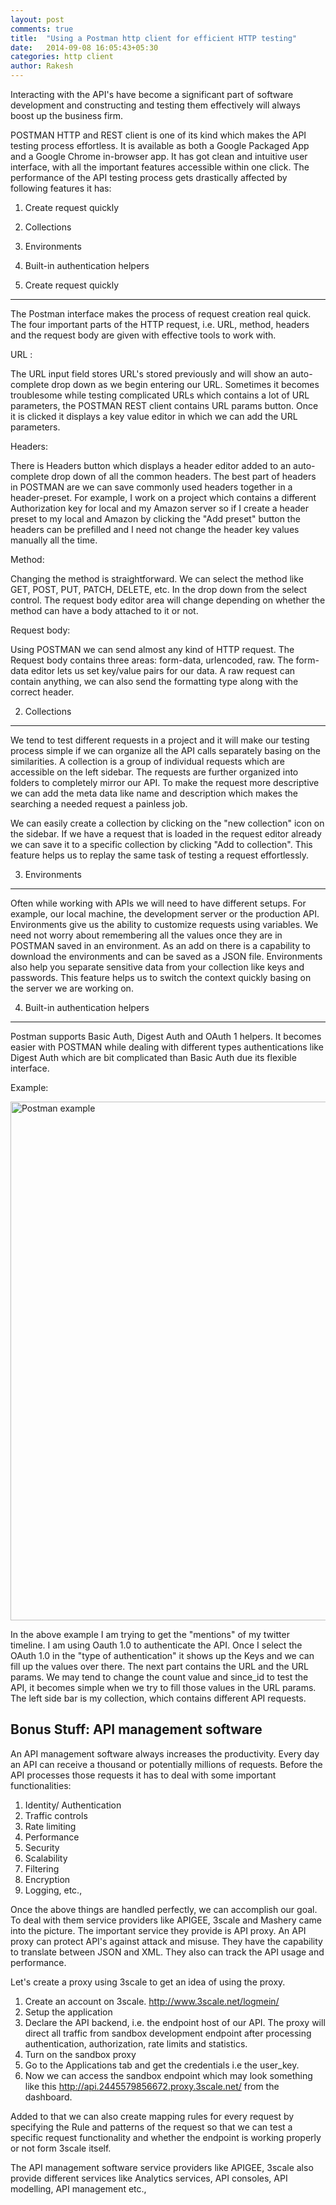 ```yaml
---
layout: post
comments: true
title:  "Using a Postman http client for efficient HTTP testing"
date:   2014-09-08 16:05:43+05:30
categories: http client
author: Rakesh
---
```


Interacting with the API's have become a significant part of software development and constructing and testing them effectively will always boost up the business firm.

POSTMAN HTTP and REST client is one of its kind which makes the API testing process effortless. It is available as both a Google Packaged App and a Google Chrome in-browser app. It has got clean and intuitive user interface, with all the important features accessible within one click. The performance of the API testing process gets drastically affected by following features it has:

1. Create request quickly
2. Collections
3. Environments
4. Built-in authentication helpers

1. Create request quickly
--------------------------

The Postman interface makes the process of request creation real quick. The four important parts of the HTTP request, i.e. URL, method, headers and the request body are given with effective tools to work with.

URL :

The URL input field stores URL's stored previously and will show an auto-complete drop down as we begin entering our URL.
Sometimes it becomes troublesome while testing complicated URLs which contains a lot of URL parameters, the POSTMAN REST client contains URL params button. Once it is clicked it displays a key value editor in which we can add the URL parameters.

Headers:

There is Headers button which displays a header editor added to an auto-complete drop down of all the common headers. The best part of headers in POSTMAN are we can save commonly used headers together in a header-preset. For example, I work on a project which contains a different Authorization key for local and my Amazon server so if I create a header preset to my local and Amazon by clicking the "Add preset" button the headers can be prefilled and I need not change the header key values manually all the time.

Method:

Changing the method is straightforward. We can select the method like GET, POST, PUT, PATCH, DELETE, etc. In the drop down from the select control. The request body editor area will change depending on whether the method can have a body attached to it or not.


Request body:

Using POSTMAN we can send almost any kind of HTTP request. The Request body contains three areas: form-data, urlencoded, raw. The form-data editor lets us set key/value pairs for our data. A raw request can contain anything, we can also send the formatting type along with the correct header.

2. Collections
-----------------------

We tend to test different requests in a project and it will make our testing process simple if we can organize all the API calls separately basing on the similarities. A collection is a group of individual requests which are accessible on the left sidebar. The requests are further organized into folders to completely mirror our API. To make the request more descriptive we can add the meta data like name and description which makes the searching a needed request a painless job.

We can easily create a collection by clicking on the "new collection" icon on the sidebar. If we have a request that is loaded in the request editor already we can save it to a specific collection by clicking "Add to collection". This feature helps us to replay the same task of testing a request effortlessly.

3. Environments
--------------------

Often while working with APIs we will need to have different setups. For example, our local machine, the development server or the production API. Environments give us the ability to customize requests using variables. We need not worry about remembering all the values once they are in POSTMAN saved in an environment. As an add on there is a capability to download the environments and can be saved as a JSON file. Environments also help you separate sensitive data from your collection like keys and passwords. This feature helps us to switch the context quickly basing on the server we are working on.


4. Built-in authentication helpers
-------------------------

Postman supports Basic Auth, Digest Auth and OAuth 1 helpers. It becomes easier with POSTMAN while dealing with different types authentications like Digest Auth which are bit complicated than Basic Auth due its flexible interface.

Example:

<img src="http://i.imgur.com/ru1RLtc.png" alt="Postman example" style="width:830px">

In the above example I am trying to get the "mentions" of my twitter timeline. I am using Oauth 1.0 to authenticate the API. Once I select the OAuth 1.0 in the "type of authentication" it shows up the Keys and we can fill up the values over there. The next part contains the URL and the URL params. We may tend to change the count value and since_id to test the API, it becomes simple when we try to fill those values in the URL params. The left side bar is my collection, which contains different API requests.


Bonus Stuff:  API management software
------------

An API management software always increases the productivity. Every day an API can receive a thousand or potentially millions of requests. Before the API processes those requests it has to deal with some important functionalities:

1. Identity/ Authentication
2. Traffic controls
3. Rate limiting
4. Performance
5. Security
6. Scalability
7. Filtering
8. Encryption
9. Logging, etc.,

Once the above things are handled perfectly, we can accomplish our goal. To deal with them service providers like APIGEE, 3scale and Mashery came into the picture. The important service they provide is API proxy. An API proxy can protect API's against attack and misuse. They have the capability to translate between JSON and XML. They also can track the API usage and performance.

Let's create a proxy using 3scale to get an idea of using the proxy.

1. Create an account on 3scale. http://www.3scale.net/logmein/
2. Setup the application
3. Declare the API backend, i.e. the endpoint host of our API. The proxy will direct all traffic from sandbox development endpoint after processing authentication, authorization, rate limits and statistics.
4. Turn on the sandbox proxy
5. Go to the Applications tab and get the credentials i.e the user_key.
6. Now we can access the  sandbox endpoint which may look something like this http://api.2445579856672.proxy.3scale.net/ from the dashboard.

Added to that we can also create mapping rules for every request by specifying the Rule and patterns of the request so that we can test a specific request functionality and whether the endpoint is working properly or not form 3scale itself.

The API management software service providers like APIGEE, 3scale also provide different services like Analytics services, API consoles, API modelling, API management etc.,


